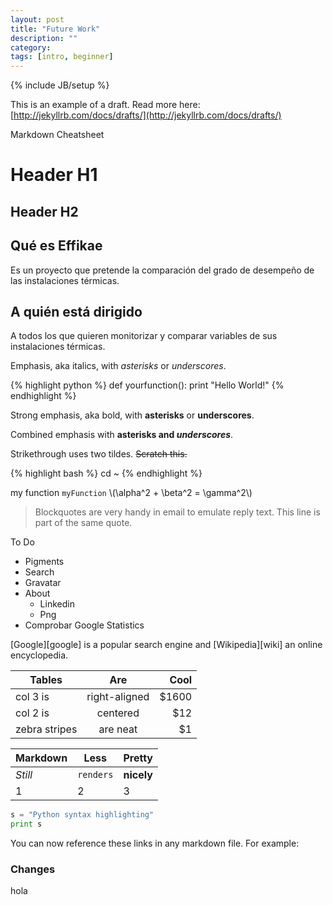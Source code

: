 ```yaml
---
layout: post
title: "Future Work"
description: ""
category: 
tags: [intro, beginner]
---
```

{% include JB/setup %}

This is an example of a draft. Read more here: [http://jekyllrb.com/docs/drafts/](http://jekyllrb.com/docs/drafts/)

Markdown Cheatsheet

# Header H1

## Header H2

## Qué es Effikae

Es un proyecto que pretende la comparación del grado de desempeño de las instalaciones térmicas.

## A quién está dirigido

A todos los que quieren monitorizar y comparar variables de sus instalaciones térmicas.

Emphasis, aka italics, with *asterisks* or _underscores_.

{% highlight python %}
def yourfunction():
     print "Hello World!"
{% endhighlight %}

Strong emphasis, aka bold, with **asterisks** or __underscores__.

Combined emphasis with **asterisks and _underscores_**.

Strikethrough uses two tildes. ~~Scratch this.~~

{% highlight bash %}
cd ~
{% endhighlight %}

my function `myFunction`
\\(\alpha^2 + \beta^2 = \gamma^2\\) 


> Blockquotes are very handy in email to emulate reply text.
> This line is part of the same quote.

To Do 

* Pigments 
* Search
* Gravatar
* About
	* Linkedin
	* Png
* Comprobar Google Statistics


[Google][google] is a popular search engine and [Wikipedia][wiki] an online encyclopedia. 


| Tables        | Are           | Cool  |
| ------------- |:-------------:| -----:|
| col 3 is      | right-aligned | $1600 |
| col 2 is      | centered      |   $12 |
| zebra stripes | are neat      |    $1 |


Markdown | Less | Pretty
--- | --- | ---
*Still* | `renders` | **nicely**
1 | 2 | 3



```python
s = "Python syntax highlighting"
print s
```

You can now reference these links in any markdown file.
For example:



### Changes

hola